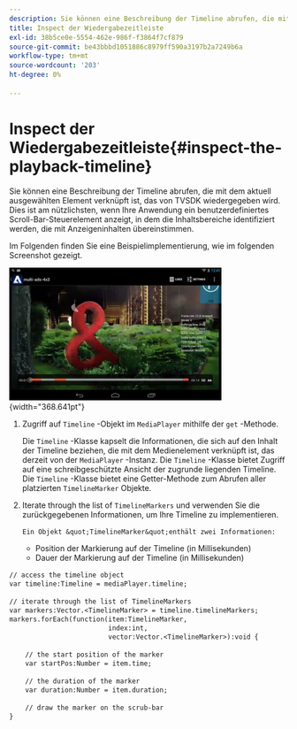 ```yaml
---
description: Sie können eine Beschreibung der Timeline abrufen, die mit dem aktuell ausgewählten Element verknüpft ist, das von TVSDK wiedergegeben wird. Dies ist am nützlichsten, wenn Ihre Anwendung ein benutzerdefiniertes Scroll-Bar-Steuerelement anzeigt, in dem die Inhaltsbereiche identifiziert werden, die mit Anzeigeninhalten übereinstimmen.
title: Inspect der Wiedergabezeitleiste
exl-id: 38b5ce0e-5554-462e-986f-f3864f7cf879
source-git-commit: be43bbbd1051886c8979ff590a3197b2a7249b6a
workflow-type: tm+mt
source-wordcount: '203'
ht-degree: 0%

---
```


# Inspect der Wiedergabezeitleiste{#inspect-the-playback-timeline}

Sie können eine Beschreibung der Timeline abrufen, die mit dem aktuell ausgewählten Element verknüpft ist, das von TVSDK wiedergegeben wird. Dies ist am nützlichsten, wenn Ihre Anwendung ein benutzerdefiniertes Scroll-Bar-Steuerelement anzeigt, in dem die Inhaltsbereiche identifiziert werden, die mit Anzeigeninhalten übereinstimmen.

Im Folgenden finden Sie eine Beispielimplementierung, wie im folgenden Screenshot gezeigt.
<!--<a id="fig_6D9FB3764F3947A38B8E7726187BD461"></a>-->

![](assets/inspect-playback.jpg){width="368.641pt"}

1. Zugriff auf `Timeline` -Objekt im `MediaPlayer` mithilfe der `get` -Methode.

   Die `Timeline` -Klasse kapselt die Informationen, die sich auf den Inhalt der Timeline beziehen, die mit dem Medienelement verknüpft ist, das derzeit von der `MediaPlayer` -Instanz. Die `Timeline` -Klasse bietet Zugriff auf eine schreibgeschützte Ansicht der zugrunde liegenden Timeline. Die `Timeline` -Klasse bietet eine Getter-Methode zum Abrufen aller platzierten `TimelineMarker` Objekte.

1. Iterate through the list of `TimelineMarkers` und verwenden Sie die zurückgegebenen Informationen, um Ihre Timeline zu implementieren.

       Ein Objekt &quot;TimelineMarker&quot;enthält zwei Informationen:
   
   * Position der Markierung auf der Timeline (in Millisekunden)
   * Dauer der Markierung auf der Timeline (in Millisekunden)

<!--<a id="example_BA936629E82B4082A2E2C548E3FC3357"></a>-->

```
// access the timeline object 
var timeline:Timeline = mediaPlayer.timeline; 
 
// iterate through the list of TimelineMarkers 
var markers:Vector.<TimelineMarker> = timeline.timelineMarkers; 
markers.forEach(function(item:TimelineMarker,  
                         index:int,  
                         vector:Vector.<TimelineMarker>):void { 
    
    // the start position of the marker 
    var startPos:Number = item.time; 
 
    // the duration of the marker 
    var duration:Number = item.duration; 
 
    // draw the marker on the scrub-bar 
}
```
